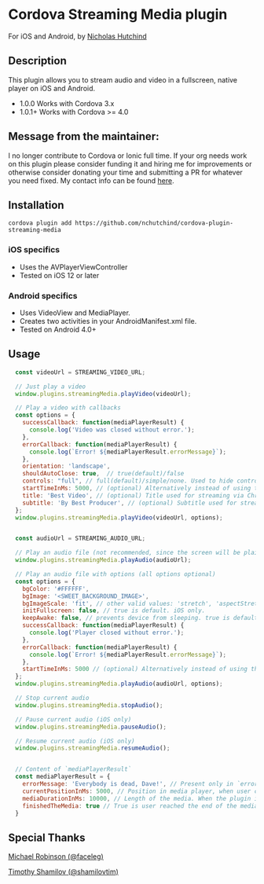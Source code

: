# Cordova Streaming Media plugin

For iOS and Android, by [Nicholas Hutchind](https://github.com/nchutchind)

## Description

This plugin allows you to stream audio and video in a fullscreen, native player on iOS and Android.

* 1.0.0 Works with Cordova 3.x
* 1.0.1+ Works with Cordova >= 4.0

## Message from the maintainer:

I no longer contribute to Cordova or Ionic full time. If your org needs work on this plugin please consider funding it and hiring me for improvements or otherwise consider donating your time and submitting a PR for whatever you need fixed. My contact info can be found [here](https://github.com/shamilovtim). 

## Installation

```
cordova plugin add https://github.com/nchutchind/cordova-plugin-streaming-media
```

### iOS specifics
* Uses the AVPlayerViewController
* Tested on iOS 12 or later

### Android specifics
* Uses VideoView and MediaPlayer.
* Creates two activities in your AndroidManifest.xml file.
* Tested on Android 4.0+

## Usage

```javascript
  const videoUrl = STREAMING_VIDEO_URL;

  // Just play a video
  window.plugins.streamingMedia.playVideo(videoUrl);

  // Play a video with callbacks
  const options = {
    successCallback: function(mediaPlayerResult) {
      console.log('Video was closed without error.');
    },
    errorCallback: function(mediaPlayerResult) {
      console.log(`Error! ${mediaPlayerResult.errorMessage}`);
    },
    orientation: 'landscape',
    shouldAutoClose: true,  // true(default)/false
    controls: "full", // full(default)/simple/none. Used to hide controls on fullscreen. "full" = full controls | "simple" = only play/pause | "none" = no controlls
    startTimeInMs: 5000, // (optional) Alternatively instead of using this option you can call: window.plugins.streamingMedia.playVideoAtTime(videoUrl, 5000)
    title: 'Best Video', // (optional) Title used for streaming via Chromecast
    subtitle: 'By Best Producer', // (optional) Subtitle used for streaming via Chromecast
  };
  window.plugins.streamingMedia.playVideo(videoUrl, options);


  const audioUrl = STREAMING_AUDIO_URL;

  // Play an audio file (not recommended, since the screen will be plain black)
  window.plugins.streamingMedia.playAudio(audioUrl);

  // Play an audio file with options (all options optional)
  const options = {
    bgColor: '#FFFFFF',
    bgImage: '<SWEET_BACKGROUND_IMAGE>',
    bgImageScale: 'fit', // other valid values: 'stretch', 'aspectStretch'
    initFullscreen: false, // true is default. iOS only.
    keepAwake: false, // prevents device from sleeping. true is default. Android only.
    successCallback: function(mediaPlayerResult) {
      console.log('Player closed without error.');
    },
    errorCallback: function(mediaPlayerResult) {
      console.log(`Error! ${mediaPlayerResult.errorMessage}`);
    },
    startTimeInMs: 5000 // (optional) Alternatively instead of using this option you can call: window.plugins.streamingMedia.playAudioAtTime(audioUrl, 5000)
  };
  window.plugins.streamingMedia.playAudio(audioUrl, options);

  // Stop current audio
  window.plugins.streamingMedia.stopAudio();

  // Pause current audio (iOS only)
  window.plugins.streamingMedia.pauseAudio();

  // Resume current audio (iOS only)
  window.plugins.streamingMedia.resumeAudio();


  // Content of `mediaPlayerResult`
  const mediaPlayerResult = {
    errorMessage: 'Everybody is dead, Dave!', // Present only in `errorCallback`.
    currentPositionInMs: 5000, // Position in media player, when user closed it. When user reached the end of the media, the value is 0 and when then plugin is unable to get the position, the value is -1.
    mediaDurationInMs: 10000, // Length of the media. When the plugin is unable to get it, the value is -1.
    finishedTheMedia: true // True is user reached the end of the media duration.
  }

```

## Special Thanks

[Michael Robinson (@faceleg)](https://github.com/faceleg)

[Timothy Shamilov (@shamilovtim)](https://github.com/shamilovtim)
